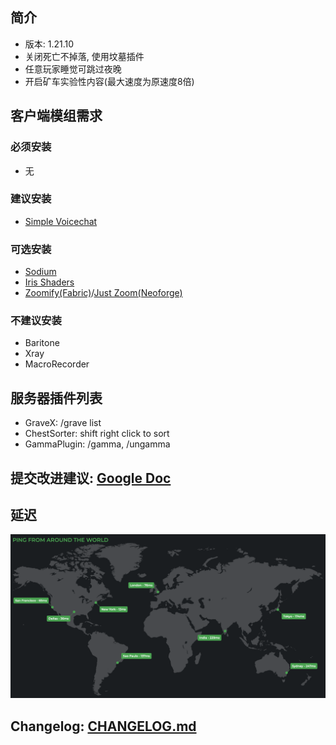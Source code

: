 ## 简介
- 版本: 1.21.10
- 关闭死亡不掉落, 使用坟墓插件
- 任意玩家睡觉可跳过夜晚
- 开启矿车实验性内容(最大速度为原速度8倍)

## 客户端模组需求
### 必须安装
- 无

### 建议安装
- [Simple Voicechat](https://modrinth.com/plugin/simple-voice-chat/versions)

### 可选安装
- [Sodium](https://modrinth.com/mod/sodium/versions)
- [Iris Shaders](https://modrinth.com/mod/iris)
- [Zoomify(Fabric)](https://modrinth.com/mod/zoomify/versions?g=1.21.10&l=fabric)/[Just Zoom(Neoforge)](https://modrinth.com/mod/just-zoom/versions)

### 不建议安装
- Baritone
- Xray
- MacroRecorder

## 服务器插件列表
- GraveX: /grave list
- ChestSorter: shift right click to sort
- GammaPlugin: /gamma, /ungamma

## 提交改进建议: [Google Doc](https://docs.google.com/document/d/1GYTYjY-pX9j_UmXoymBcfKm7JLlMElCjqNa0_3GaF5g/edit?usp=sharing)

## 延迟
<img src="ping.png" width="800">
<!-- ![ping from over the world](ping.png) -->

## Changelog: [CHANGELOG.md](CHANGELOG.md)
